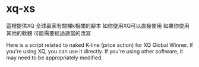 # xq-xs
這裡提供XQ 全球贏家有關裸k相關的腳本 
如你使用XQ可以直接使用 
如果你使用其他的軟體 
可能需要經過適當的改寫 

Here is a script related to naked K-line (price action) for XQ Global Winner. 
If you're using XQ, you can use it directly. 
If you're using other software, it may need to be appropriately modified.
